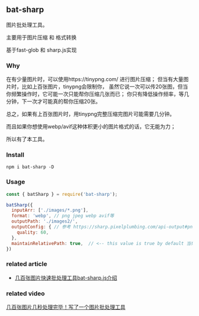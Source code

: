 ## bat-sharp

图片批处理工具。 

主要用于图片压缩 和 格式转换

基于fast-glob 和 sharp.js实现


### Why

在有少量图片时，可以使用https://tinypng.com/  进行图片压缩；
但当有大量图片时，比如上百张图片，tinypng会限制你，
虽然它说一次可以传20张图，但当你频繁操作时，它可能一次只能帮你压缩几张而已；
你只有降低操作频率，等几分钟，下一次才可能真的帮你压缩20张。

总之，如果有上百张图片时，用tinypng完整压缩完图片可能需要几分钟。

而且如果你想使用webp/avif这种体积更小的图片格式的话，它无能为力；

所以有了本工具。


### Install
```
npm i bat-sharp -D
```

### Usage

```javascript
const { batSharp } = require('bat-sharp');

batSharp({
  inputArr: ['./images/*.png'],
  format: 'webp', // png jpeg webp avif等
  outputPath: './images2/',
  outputConfig: { // 参考 https://sharp.pixelplumbing.com/api-output#png
    quality: 60,
  },
  maintainRelativePath: true,  // <-- this value is true by default 当你的输入图片集合有嵌套路径时，输出目录也维持原来的目录层次。
})
```

### related article
*  [几百张图片快速批处理工具bat-sharp.js介绍](https://segmentfault.com/a/1190000042232783)

### related video
[几百张图片几秒处理完毕！写了一个图片批处理工具](https://www.bilibili.com/video/BV1ea411U7Vu/)
